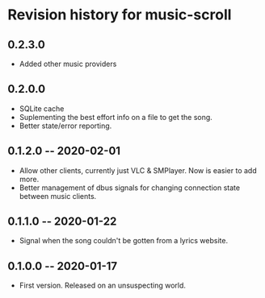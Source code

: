 # Revision history for music-scroll

## 0.2.3.0

* Added other music providers

## 0.2.0.0

* SQLite cache
* Suplementing the best effort info on a file to get the song.
* Better state/error reporting.

## 0.1.2.0 -- 2020-02-01

* Allow other clients, currently just VLC & SMPlayer. Now is easier to
  add more.
* Better management of dbus signals for changing connection state
  between music clients.
  
## 0.1.1.0 -- 2020-01-22

* Signal when the song couldn't be gotten from a lyrics website.

## 0.1.0.0 -- 2020-01-17

* First version. Released on an unsuspecting world.
